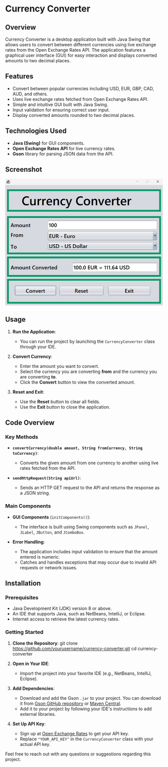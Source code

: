 # Currency Converter

## Overview

Currency Converter is a desktop application built with Java Swing that allows users to convert between different currencies using live exchange rates from the Open Exchange Rates API. The application features a graphical user interface (GUI) for easy interaction and displays converted amounts to two decimal places.

## Features

- Convert between popular currencies including USD, EUR, GBP, CAD, AUD, and others.
- Uses live exchange rates fetched from Open Exchange Rates API.
- Simple and intuitive GUI built with Java Swing.
- Input validation for ensuring correct user input.
- Display converted amounts rounded to two decimal places.

## Technologies Used

- **Java (Swing)** for GUI components.
- **Open Exchange Rates API** for live currency rates.
- **Gson** library for parsing JSON data from the API.

## Screenshot

![Currency Converter Screenshot](Screenshot.png)


## Usage

1. **Run the Application**:
   - You can run the project by launching the `CurrencyConverter` class through your IDE.

2. **Convert Currency**:
   - Enter the amount you want to convert.
   - Select the currency you are converting **from** and the currency you are converting **to**.
   - Click the **Convert** button to view the converted amount.

3. **Reset and Exit**:
   - Use the **Reset** button to clear all fields.
   - Use the **Exit** button to close the application.

## Code Overview

### Key Methods

- **`convertCurrency(double amount, String fromCurrency, String toCurrency)`**:
  - Converts the given amount from one currency to another using live rates fetched from the API.

- **`sendHttpRequest(String apiUrl)`**:
  - Sends an HTTP GET request to the API and returns the response as a JSON string.

### Main Components

- **GUI Components** (`initComponents()`):
  - The interface is built using Swing components such as `JPanel`, `JLabel`, `JButton`, and `JComboBox`.

- **Error Handling**:
  - The application includes input validation to ensure that the amount entered is numeric.
  - Catches and handles exceptions that may occur due to invalid API requests or network issues.
    
## Installation

### Prerequisites
- Java Development Kit (JDK) version 8 or above.
- An IDE that supports Java, such as NetBeans, IntelliJ, or Eclipse.
- Internet access to retrieve the latest currency rates.

### Getting Started

1. **Clone the Repository**:
   git clone https://github.com/yourusername/currency-converter.git
   cd currency-converter

2. **Open in Your IDE**:
   - Import the project into your favorite IDE (e.g., NetBeans, IntelliJ, Eclipse).

3. **Add Dependencies**:
   - Download and add the Gson `.jar` to your project. You can download it from [Gson GitHub repository](https://github.com/google/gson) or [Maven Central](https://mvnrepository.com/artifact/com.google.code.gson/gson).
   - Add it to your project by following your IDE's instructions to add external libraries.

4. **Set Up API Key**:
   - Sign up at [Open Exchange Rates](https://openexchangerates.org/) to get your API key.
   - Replace `"YOUR_API_KEY"` in the `CurrencyConverter` class with your actual API key.



Feel free to reach out with any questions or suggestions regarding this project.
